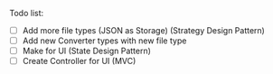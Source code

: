 Todo list:
- [ ] Add more file types (JSON as Storage) (Strategy Design Pattern)
- [ ] Add new Converter types with new file type
- [ ] Make for UI (State Design Pattern)
- [ ] Create Controller for UI (MVC)